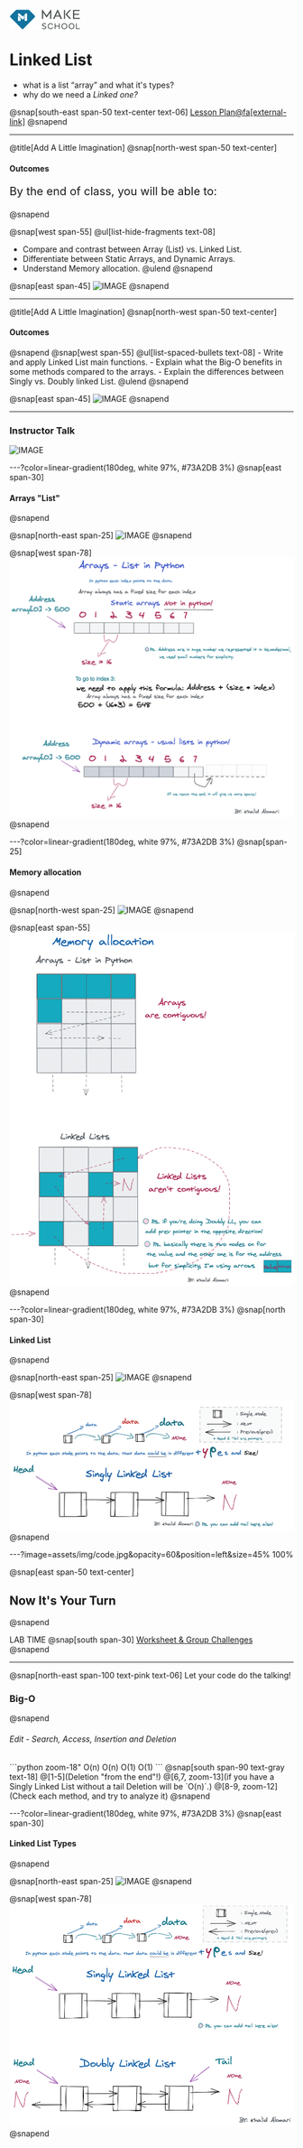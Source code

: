 <a target="_blank" href="https://www.makeschool.com/"><img src="logo-grey.png" width = "25%" align="left"></a>
<br><br>
# Linked List
- what is a list “array” and what it's types?
- why do we need a _Linked one?_

@snap[south-east span-50 text-center text-06]
[Lesson Plan@fa[external-link]](https://gitpitch.com/docs/getting-started/tutorial/)
@snapend

---
@title[Add A Little Imagination]
@snap[north-west span-50 text-center]
#### Outcomes
<p align="left" style="font-size:8px"></p>
<p align="left" style="font-size:20px"> By the end of class, you will be able to:</p>
@snapend

@snap[west span-55]
@ul[list-hide-fragments text-08]
- Compare and contrast between Array (List) vs. Linked List.
- Differentiate between Static Arrays, and Dynamic Arrays.
- Understand Memory allocation.
@ulend
@snapend

@snap[east span-45]
![IMAGE](assets/img/conference.png)
@snapend

---
@title[Add A Little Imagination]
@snap[north-west span-50 text-center]
#### Outcomes
<p align="left" style="font-size:11px"></p>
@snapend
@snap[west span-55]
@ul[list-spaced-bullets text-08]
- Write and apply Linked List main functions.
- Explain what the Big-O benefits in some methods compared to the arrays.
- Explain the differences between Singly vs. Doubly linked List. 
@ulend
@snapend

@snap[east span-45]
![IMAGE](assets/img/conference.png)
@snapend

---
### Instructor Talk
![IMAGE](assets/img/presentation.png)

---?color=linear-gradient(180deg, white 97%, #73A2DB 3%)
@snap[east span-30]
#### Arrays "List"
@snapend

@snap[north-east span-25]
![IMAGE](assets/img/presentation.png)
@snapend

@snap[west span-78]
![IMAGE](assets/img/Arrays-List)
@snapend

---?color=linear-gradient(180deg, white 97%, #73A2DB 3%)
@snap[span-25]
#### Memory allocation
@snapend

@snap[north-west span-25]
![IMAGE](assets/img/presentation.png)
@snapend

@snap[east span-55]
![IMAGE](assets/img/Memory%20allocation)
@snapend

---?color=linear-gradient(180deg, white 97%, #73A2DB 3%)
@snap[north span-30]
#### Linked List
@snapend

@snap[north-east span-25]
![IMAGE](assets/img/presentation.png)
@snapend

@snap[west span-78]
![IMAGE](assets/img/SinglyLL.png)
@snapend


---?image=assets/img/code.jpg&opacity=60&position=left&size=45% 100%

@snap[east span-50 text-center]
## Now It's **Your** Turn
@snapend

LAB TIME
@snap[south span-30]
<a target="_blank" href="https://khalido394.github.io/Linked-List-20min_Lesson/">Worksheet & Group Challenges</a>
@snapend


---
@snap[north-east span-100 text-pink text-06]
Let your code do the talking!
### Big-O
@snapend

<h6 align="left">Edit - Search, Access, Insertion and Deletion</h6>
```python zoom-18"
O(n)	O(n)	O(1)	O(1)
```
@snap[south span-90 text-gray text-18]
@[1-5](Deletion "from the end"!)
@[6,7, zoom-13](if you have a Singly Linked List without a tail Deletion will be `O(n)`.)
@[8-9, zoom-12](Check each method, and try to analyze it)
@snapend


---?color=linear-gradient(180deg, white 97%, #73A2DB 3%)
@snap[east span-30]
#### Linked List Types
@snapend

@snap[north-east span-25]
![IMAGE](assets/img/presentation.png)
@snapend

@snap[west span-78]
![IMAGE](assets/img/LinkedList)
@snapend

